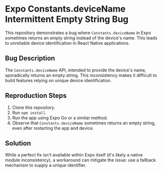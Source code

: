 # Expo Constants.deviceName Intermittent Empty String Bug

This repository demonstrates a bug where `Constants.deviceName` in Expo sometimes returns an empty string instead of the device's name. This leads to unreliable device identification in React Native applications.

## Bug Description

The `Constants.deviceName` API, intended to provide the device's name, sporadically returns an empty string. This inconsistency makes it difficult to build features relying on unique device identification.

## Reproduction Steps

1. Clone this repository.
2. Run `npm install`.
3. Run the app using Expo Go or a similar method.
4. Observe that `Constants.deviceName` sometimes returns an empty string, even after restarting the app and device.

## Solution

While a perfect fix isn't available within Expo itself (it's likely a native module inconsistency), a workaround can mitigate the issue: use a fallback mechanism to supply a unique identifier.

